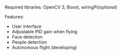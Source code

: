 Required libraries:  OpenCV 3, Boost, wiringPi(optional)

Features:
* User interface
* Adjustable PID gain when flying
* Face detection 
* People detection
* Autonomous flight (developing) 

